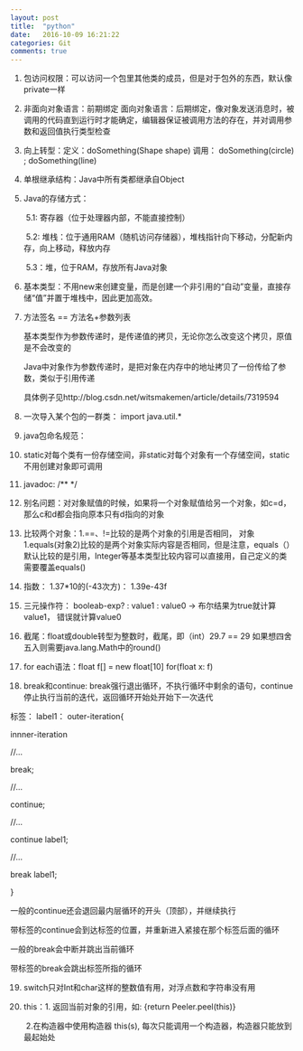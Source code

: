 ```yaml
---
layout: post
title:  "python"
date:   2016-10-09 16:21:22
categories: Git
comments: true
---
```


1. 包访问权限：可以访问一个包里其他类的成员，但是对于包外的东西，默认像private一样

2. 非面向对象语言：前期绑定         面向对象语言：后期绑定，像对象发送消息时，被调用的代码直到运行时才能确定，编辑器保证被调用方法的存在，并对调用参数和返回值执行类型检查

3. 向上转型：定义：doSomething(Shape shape)    调用： doSomething(circle) ;  doSomething(line)

4. 单根继承结构：Java中所有类都继承自Object

5. Java的存储方式：

   ​	5.1: 寄存器（位于处理器内部，不能直接控制） 

   ​	5.2: 堆栈：位于通用RAM（随机访问存储器），堆栈指针向下移动，分配新内存，向上移动，释放内存

   ​	5.3：堆，位于RAM，存放所有Java对象

6. 基本类型：不用new来创建变量，而是创建一个非引用的“自动”变量，直接存储“值”并置于堆栈中，因此更加高效。

7. 方法签名 == 方法名+参数列表

   基本类型作为参数传递时，是传递值的拷贝，无论你怎么改变这个拷贝，原值是不会改变的

   Java中对象作为参数传递时，是把对象在内存中的地址拷贝了一份传给了参数，类似于引用传递

   具体例子见http://blog.csdn.net/witsmakemen/article/details/7319594

8. 一次导入某个包的一群类： import java.util.*

9. java包命名规范：

10. static对每个类有一份存储空间，非static对每个对象有一个存储空间，static不用创建对象即可调用

11. javadoc: /**   */

12. 别名问题：对对象赋值的时候，如果将一个对象赋值给另一个对象，如c=d，那么c和d都会指向原本只有d指向的对象

13. 比较两个对象：1.==、!=比较的是两个对象的引用是否相同， 对象1.equals(对象2)比较的是两个对象实际内容是否相同，但是注意，equals（）默认比较的是引用，Integer等基本类型比较内容可以直接用，自己定义的类需要覆盖equals()

14. 指数： 1.37*10的(-43次方)： 1.39e-43f

15. 三元操作符： booleab-exp? : value1  : value0    -> 布尔结果为true就计算value1， 错误就计算value0

16. 截尾：float或double转型为整数时，截尾，即（int）29.7 == 29   如果想四舍五入则需要java.lang.Math中的round()

17. for each语法：float f[] = new float[10]     for(float x: f)

18. break和continue: break强行退出循环，不执行循环中剩余的语句，continue停止执行当前的迭代，返回循环开始处开始下一次迭代

   标签： label1：    outer-iteration{

   innner-iteration

   //...

   break;

   //...

   continue;

   //...

   continue label1;

   //...

   break label1;

   }

一般的continue还会退回最内层循环的开头（顶部），并继续执行

带标签的continue会到达标签的位置，并重新进入紧接在那个标签后面的循环

一般的break会中断并跳出当前循环

带标签的break会跳出标签所指的循环 

19. switch只对Int和char这样的整数值有用，对浮点数和字符串没有用

20. this：1. 返回当前对象的引用，如: {return Peeler.peel(this)}

    ​          2.在构造器中使用构造器  this(s), 每次只能调用一个构造器，构造器只能放到最起始处